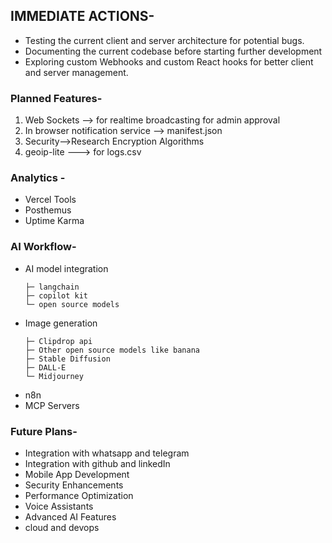 ## IMMEDIATE ACTIONS-
* Testing the current client and server architecture for potential bugs.
* Documenting the current codebase before starting further development
* Exploring custom Webhooks and custom React hooks for better client and server management.

### Planned Features-  
1. Web Sockets --> for realtime broadcasting for admin approval 
2. In browser notification service --> manifest.json
3. Security-->Research Encryption Algorithms
4. geoip-lite ---> for logs.csv

### Analytics -
* Vercel Tools
* Posthemus
* Uptime Karma

### AI Workflow-
* AI model integration
   ``` 
   ├─ langchain
   ├─ copilot kit
   └─ open source models
   ```
* Image generation
   ```
   ├─ Clipdrop api
   ├─ Other open source models like banana
   ├─ Stable Diffusion
   ├─ DALL-E
   └─ Midjourney
   ```
* n8n
* MCP Servers

### Future Plans-
* Integration with whatsapp and telegram
* Integration with github and linkedIn
* Mobile App Development
* Security Enhancements
* Performance Optimization
* Voice Assistants
* Advanced AI Features
* cloud and devops

